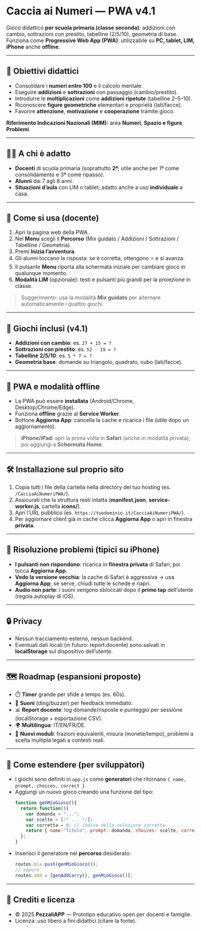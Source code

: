 # Caccia ai Numeri — PWA v4.1
Gioco didattico **per scuola primaria (classe seconda)**: addizioni con cambio, sottrazioni con prestito, tabelline (2/5/10), geometria di base.
Funziona come **Progressive Web App (PWA)**: utilizzabile su **PC, tablet, LIM, iPhone** anche **offline**.

---

## 🎯 Obiettivi didattici
- Consolidare i **numeri entro 100** e il calcolo mentale.
- Eseguire **addizioni** e **sottrazioni** con passaggio (cambio/prestito).
- Introdurre le **moltiplicazioni** come **addizioni ripetute** (tabelline 2–5–10).
- Riconoscere **figure geometriche** elementari e proprietà (lati/facce).
- Favorire **attenzione**, **motivazione** e **cooperazione** tramite gioco.

**Riferimento Indicazioni Nazionali (MIM):** area **Numeri**, **Spazio e figure**, **Problemi**.

---

## 👩‍🏫 A chi è adatto
- **Docenti** di scuola primaria (soprattutto **2ª**; utile anche per 1ª come consolidamento e 3ª come ripasso).
- **Alunni** dai 7 agli 8 anni.
- **Situazioni d’aula** con LIM o tablet; adatto anche a uso **individuale** a casa.

---

## 🚀 Come si usa (docente)
1. Apri la pagina web della PWA.
2. Nel **Menu** scegli il **Percorso** (Mix guidato / Addizioni / Sottrazioni / Tabelline / Geometria).
3. Premi **Inizia l’avventura**.
4. Gli alunni toccano la risposta: se è corretta, ottengono ⭐ e si avanza.
5. Il pulsante **Menu** riporta alla schermata iniziale per cambiare gioco in qualunque momento.
6. **Modalità LIM** (opzionale): testi e pulsanti più grandi per la proiezione in classe.

> Suggerimento: usa la modalità **Mix guidato** per alternare automaticamente i quattro giochi.

---

## 🧩 Giochi inclusi (v4.1)
- **Addizioni con cambio**: es. `27 + 15 = ?`
- **Sottrazioni con prestito**: es. `52 - 19 = ?`
- **Tabelline 2/5/10**: es. `5 * 7 = ?`
- **Geometria base**: domande su triangolo, quadrato, cubo (lati/facce).

---

## 📱 PWA e modalità offline
- La PWA può essere **installata** (Android/Chrome, Desktop/Chrome/Edge).  
- Funziona **offline** grazie al **Service Worker**.
- Bottone **Aggiorna App**: cancella la cache e ricarica i file (utile dopo un aggiornamento).

> **iPhone/iPad**: apri la prima volta in **Safari** (anche in modalità privata), poi aggiungi a **Schermata Home**.

---

## 🛠️ Installazione sul proprio sito
1. Copia tutti i file della cartella nella directory del tuo hosting (es. `/CacciaAiNumeriPWA/`).
2. Assicurati che la struttura resti intatta (**manifest.json**, **service-worker.js**, cartella **icons/**).
3. Apri l’URL pubblico (es. `https://tuodominio.it/CacciaAiNumeriPWA/`).
4. Per aggiornare client già in cache clicca **Aggiorna App** o apri in finestra **privata**.

---

## 🔧 Risoluzione problemi (tipici su iPhone)
- **I pulsanti non rispondono**: ricarica in **finestra privata** di Safari; poi tocca **Aggiorna App**.
- **Vedo la versione vecchia**: la cache di Safari è aggressiva → usa **Aggiorna App**; se serve, chiudi tutte le schede e riapri.
- **Audio non parte**: i suoni vengono sbloccati dopo il **primo tap** dell’utente (regola autoplay di iOS).

---

## 🔒 Privacy
- Nessun tracciamento esterno, nessun backend.
- Eventuali dati locali (in futuro: report docente) sono salvati in **localStorage** sul dispositivo dell’utente.

---

## 🗺️ Roadmap (espansioni proposte)
- ⏱️ **Timer** grande per sfide a tempo (es. 60s).
- 🔔 **Suoni** (ding/buzzer) per feedback immediato.
- 📊 **Report docente**: log domande/risposte e punteggio per sessione (localStorage + esportazione CSV).
- 🌍 **Multilingua**: IT/EN/FR/DE.
- 🧠 **Nuovi moduli**: frazioni equivalenti, misura (monete/tempo), problemi a scelta multipla legati a contesti reali.

---

## 🧪 Come estendere (per sviluppatori)
- I giochi sono definiti in `app.js` come **generatori** che ritornano `{ name, prompt, choices, correct }`.
- Aggiungi un nuovo gioco creando una funzione del tipo:
  ```js
  function genMioGioco(){
    return function(){
      var domanda = "...";
      var scelte = [/* ... */];
      var corretta = 0; // indice della soluzione corretta
      return { name:"Titolo", prompt: domanda, choices: scelte, correct: corretta };
    };
  }
  ```
- Inserisci il generatore nel **percorso** desiderato:
  ```js
  routes.mix.push(genMioGioco());
  // oppure
  routes.add = [genAddCarry(), genMioGioco()];
  ```

---

## 👤 Crediti e licenza
- © 2025 **PezzaliAPP** — Prototipo educativo open per docenti e famiglie.
- Licenza: uso libero a fini didattici (citare la fonte).

